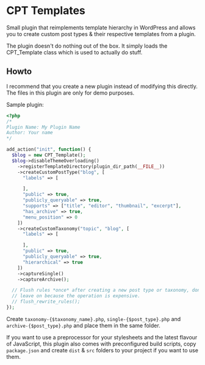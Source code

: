 # CPT Templates
Small plugin that reimplements template hierarchy in WordPress and allows you to create custom post types & their respective templates from a plugin.

The plugin doesn't do nothing out of the box. It simply loads the CPT_Template class which is used to actually do stuff.

## Howto
I recommend that you create a new plugin instead of modifying this directly.
The files in this plugin are only for demo purposes.

Sample plugin:
```php
<?php
/*
Plugin Name: My Plugin Name
Author: Your name
*/

add_action("init", function() {
  $blog = new CPT_Template();
  $blog->disableThemeOverloading()
    ->registerTemplateDirectory(plugin_dir_path(__FILE__))
    ->createCustomPostType("blog", [
      "labels" => [

      ],
      "public" => true,
      "publicly_queryable" => true,
      "supports" => ["title", "editor", "thumbnail", "excerpt"],
      "has_archive" => true,
      "menu_position" => 0
    ])
    ->createCustomTaxonomy("topic", "blog", [
      "labels" => [

      ],
      "public" => true,
      "publicly_queryable" => true,
      "hierarchical" => true
    ])
    ->captureSingle()
    ->captureArchive();

  // Flush rules *once* after creating a new post type or taxonomy, don't
  // leave on because the operation is expensive.
  // flush_rewrite_rules();
});
```

Create `taxonomy-{$taxonomy_name}.php`, `single-{$post_type}.php` and `archive-{$post_type}.php` and place them in the same folder.

If you want to use a preprocessor for your stylesheets and the latest flavour of JavaScript, this plugin also comes with preconfigured build scripts, copy `package.json` and create `dist` & `src` folders to your project if you want to use them.
